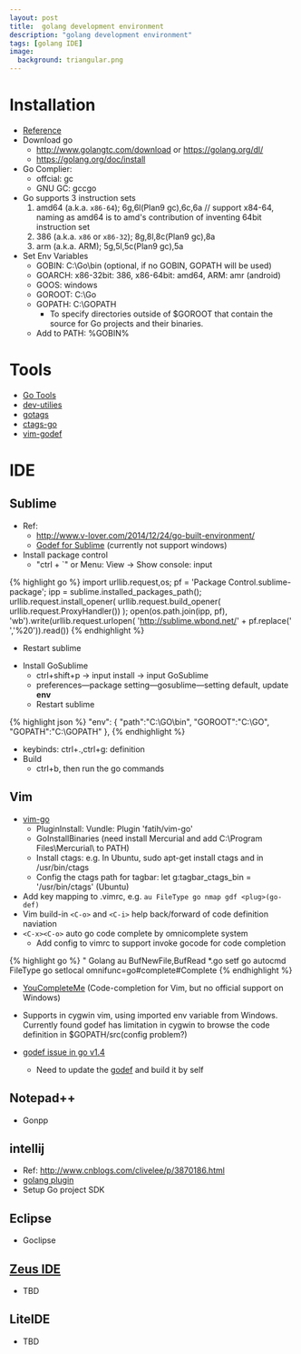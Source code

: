 ```yaml
---
layout: post
title:  golang development environment
description: "golang development environment"
tags: [golang IDE]
image:
  background: triangular.png
---
```


# Installation #

- [Reference](http://www.yiibai.com/go/go_install.html)
- Download go 
   * http://www.golangtc.com/download or https://golang.org/dl/
   * https://golang.org/doc/install
- Go Complier: 
   * offcial: gc
   * GNU GC: gccgo
- Go supports 3 instruction sets
   1. amd64 (a.k.a. `x86-64`); 6g,6l(Plan9 gc),6c,6a // support x84-64, naming as amd64
       is to amd's contribution of inventing 64bit instruction set
   2. 386 (a.k.a. `x86` or `x86-32`); 8g,8l,8c(Plan9 gc),8a
   3. arm (a.k.a. ARM); 5g,5l,5c(Plan9 gc),5a
- Set Env Variables
   * GOBIN: C:\Go\bin (optional, if no GOBIN, GOPATH will be used)
   * GOARCH: x86-32bit: 386, x86-64bit: amd64, ARM: amr (android)
   * GOOS: windows
   * GOROOT: C:\Go
   * GOPATH: C:\GOPATH
      - To specify directories outside of $GOROOT that contain the source for Go projects and their binaries.
   * Add to PATH: %GOBIN%

# Tools #
* [Go Tools](http://dominik.honnef.co/posts/2014/12/an_incomplete_list_of_go_tools/)
* [dev-utilies](http://go-lang.cat-v.org/dev-utils)
* [gotags](https://github.com/jstemmer/gotags)
* [ctags-go](https://github.com/lyosha/ctags-go)
* [vim-godef](https://github.com/dgryski/vim-godef)

# IDE #

## Sublime ##

- Ref: 
  * http://www.v-lover.com/2014/12/24/go-built-environment/
  * [Godef for Sublime](http://blog.buaa.us/godef-plugin-for-sublime-released/) (currently not support windows)
- Install package control
  * "ctrl + `" or Menu: View -> Show console: input

{% highlight go %}
import urllib.request,os; pf = 'Package Control.sublime-package'; ipp = sublime.installed_packages_path(); urllib.request.install_opener( urllib.request.build_opener( urllib.request.ProxyHandler()) ); open(os.path.join(ipp, pf), 'wb').write(urllib.request.urlopen( 'http://sublime.wbond.net/' + pf.replace(' ','%20')).read())
{% endhighlight %}

 * Restart sublime
- Install GoSublime
  * ctrl+shift+p -> input install<cr> -> input GoSublime <cr>
  * preferences—package setting—gosublime—setting default, update **env**
  * Restart sublime

{% highlight json %}
"env": {
        "path":"C:\\GO\\bin",
        "GOROOT":"C:\\GO",
        "GOPATH":"C:\\GOPATH"
        },
{% endhighlight %}

- keybinds: ctrl+.,ctrl+g: definition
- Build
   * ctrl+b, then run the go commands

## Vim ##

* [vim-go](https://github.com/fatih/vim-go)
   - PluginInstall: Vundle: Plugin 'fatih/vim-go'
   - GoInstallBinaries (need install Mercurial and add C:\Program Files\Mercurial\ to PATH)
   - Install ctags: e.g. In Ubuntu, sudo apt-get install ctags and in /usr/bin/ctags
   - Config the ctags path for tagbar: let g:tagbar_ctags_bin = '/usr/bin/ctags' (Ubuntu)
* Add key mapping to .vimrc, e.g. `au FileType go nmap gdf <plug>(go-def)`
* Vim build-in `<C-o>` and `<C-i>` help back/forward of code definition naviation
* `<C-x><C-o>` auto go code complete by omnicomplete system
   - Add config to vimrc to support invoke gocode for code completion

{% highlight go %}
" Golang
au BufNewFile,BufRead *.go setf go
autocmd FileType go setlocal omnifunc=go#complete#Complete
{% endhighlight %}

* [YouCompleteMe](https://github.com/Valloric/YouCompleteMe) (Code-completion for Vim, but no official support on Windows)
* Supports in cygwin vim, using imported env variable from Windows. Currently found godef has limitation in cygwin to browse the code definition in $GOPATH/src(config problem?)

* [godef issue in go v1.4](http://stackoverflow.com/questions/27860178/how-to-rebuild-godef-to-work-with-go-1-4)
  - Need to update the [godef](http://code.google.com/p/rog-go/source/browse/exp/cmd/godef/godef.go) and build it by self

## Notepad++ ##
* Gonpp

## intellij ##
* Ref: http://www.cnblogs.com/clivelee/p/3870186.html
* [golang plugin](http://github.com/go-lang-plugin-org/go-lang-idea-plugin)
* Setup Go project SDK

## Eclipse ##
* Goclipse

## [Zeus IDE](http://www.zeusedit.com/go.html) ##
* TBD

## LiteIDE ##
* TBD
